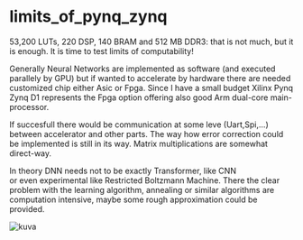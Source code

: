 # limits_of_pynq_zynq
53,200 LUTs, 220 DSP, 140 BRAM and 512 MB DDR3: that is not much,
but it is enough. It is time to test limits of computability! 

Generally Neural Networks are implemented as software (and executed parallely by GPU) but if wanted
to accelerate by hardware there are needed customized chip either Asic
or Fpga. Since I have a small budget Xilinx Pynq Zynq D1 represents the Fpga 
option offering also good Arm dual-core main-processor. 

If succesfull there would be communication at some leve (Uart,Spi,...) between 
accelerator and other parts. The way how error correction could be implemented is still 
in its way. Matrix multiplications are somewhat direct-way.

In theory DNN needs not to be exactly Transformer, like CNN  
or even experimental like Restricted Boltzmann Machine. There the clear problem 
with the learning algorithm, annealing or similar algorithms are computation intensive, maybe some 
rough approximation could be provided. 

![kuva](https://github.com/user-attachments/assets/0cc69ff5-eaf0-4e94-9956-bb5717f2fa51)
